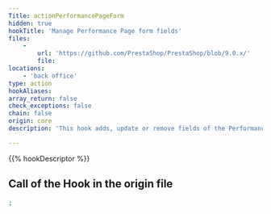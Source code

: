 ```yaml
---
Title: actionPerformancePageForm
hidden: true
hookTitle: 'Manage Performance Page form fields'
files:
    -
        url: 'https://github.com/PrestaShop/PrestaShop/blob/9.0.x/'
        file: 
locations:
    - 'back office'
type: action
hookAliases: 
array_return: false
check_exceptions: false
chain: false
origin: core
description: 'This hook adds, update or remove fields of the Performance Page form'

---
```


{{% hookDescriptor %}}

## Call of the Hook in the origin file

```php
;
```
